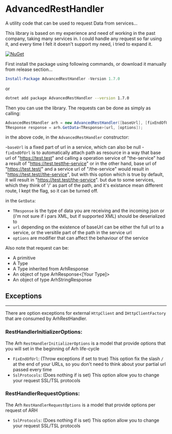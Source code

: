 # AdvancedRestHandler
A utility code that can be used to request Data from services...

This library is based on my experience and need of working in the past company, taking many services in. I could handle any request so far using it, and every time I felt it doesn't support my need, i tried to expand it.

[![NuGet](https://img.shields.io/badge/nuget-v1.7.0-blue)](https://www.nuget.org/packages/AdvancedRestHandler/)

First install the package using following commands, or download it manually from release section...

```powershell
Install-Package AdvancedRestHandler -Version 1.7.0
```
or
```sh
dotnet add package AdvancedRestHandler --version 1.7.0
```

Then you can use the library.
The requests can be done as simply as calling: 

```C#
AdvancedRestHandler arh = new AdvancedRestHandler([baseUrl], [fixEndOfUrl]);
TResponse response = arh.GetData<TResponse>(url, [options]);
```

in the above code, in the `AdvancedRestHandler` constructor:

 -`baseUrl` is a fixed part of url in a service, which can also be null
 -`fixEndOfUrl` is to automatically attach path as resource in a way that base url of "https://test.test" and calling a operation service of "the-service" had a result of "https://test.testthe-service" or in the other hand, base url of "https://test.test/" and a service url of "/the-service" would result in "https://test.test//the-service", but with this option which is true by default, it will result in "https://test.test/the-service". but due to some services, which they think of '/' as part of the path, and it's existance mean different route, I kept the flag, so it can be turned off.
 
in the `GetData`:

 - `TResponse` is the type of data you are receiving and the incoming json or (i'm not sure if i pars XML, but if supported XML) should be deserialized to
 - `url` depending on the existence of baseUrl can be either the full url to a service, or the versitile part of the path in the service url
 - `options` are modifier that can affect the behaviour of the service
 
Also note that request can be:

 - A primitive
 - A Type
 - A Type inherited from ArhResponse
 - An object of type ArhResponse<[Your Type]>
 - An object of type ArhStringResponse

## Exceptions

-------------

There are option exceptions for external `HttpClient` and `IHttpClientFactory` that are consumed by ArhRestHandler.

### RestHandlerInitializerOptions:
The Arh `RestHandlerInitializerOptions` is a model that provide options that you will set in the beginning of Arh life-cycle

 - `FixEndOfUrl`: (Throw exceptions if set to true) This option fix the slash `/` at the end of your URLs, so you don't need to think about your partial url passed every time
 - `SslProtocols`: (Does nothing if is set) This option allow you to change your request SSL/TSL protocols

### RestHandlerRequestOptions:
The Arh `RestHandlerRequestOptions` is a model that provide options per request of ARH

 - `SslProtocols`: (Does nothing if is set) This option allow you to change your request SSL/TSL protocols